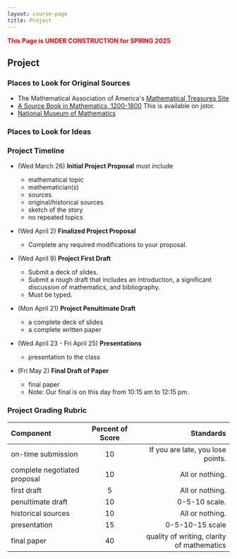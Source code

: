 ```yaml
---
layout: course-page
title: Project
---
```

<span style="color:red">**This Page is UNDER CONSTRUCTION for SPRING 2025**</span>

## Project

### Places to Look for Original Sources

* The Mathematical Association of America's [Mathematical Treasures Site](https://old.maa.org/press/periodicals/convergence/index-to-mathematical-treasures)
* [A Source Book in Mathematics, 1200-1800](https://www.jstor.org/stable/j.ctt7zvf7h)
  This is available on jstor.
* [National Museum of Mathematics](https://history-of-mathematics.org/)

### Places to Look for Ideas



### Project Timeline

* (Wed March 26) **Initial Project Proposal** must include
  * mathematical topic
  * mathematician(s)
  * sources
  * original/historical sources
  * sketch of the story
  * no repeated topics

* (Wed April 2) **Finalized Project Proposal**
  * Complete any required modifications to your proposal.

* (Wed April 9) **Project First Draft**
  * Submit a deck of slides.
  * Submit a rough draft that includes an introduction, a significant discussion of mathematics, and bibliography.
  * Must be typed.

* (Mon April 21) **Project Penultimate Draft**
  * a complete deck of slides
  * a complete written paper
  
* (Wed April 23 - Fri April 25) **Presentations**
  * presentation to the class

* (Fri May 2) **Final Draft of Paper**
  * final paper
  * Note: Our final is on this day from 10:15 am to 12:15 pm.
  
### Project Grading Rubric

| Component | Percent of Score | Standards |
|:-----------|:---------------:|-------------:|
| on-time submission | 10 | If you are late, you lose points.|
| complete negotiated proposal | 10 | All or nothing.|
| first draft | 5 | All or nothing. |
| penultimate draft | 10 | 0-5-10 scale. |
| historical sources | 10 | All or nothing. |
| presentation | 15 | 0-5-10-15 scale |
| final paper | 40 | quality of writing, clarity of mathematics|


<div style="padding-bottom: 40px"></div>
